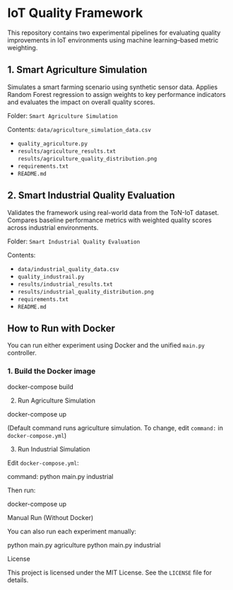 # IoT Quality Framework

This repository contains two experimental pipelines for evaluating quality improvements in IoT environments using machine learning–based metric weighting.

## 1. Smart Agriculture Simulation

Simulates a smart farming scenario using synthetic sensor data. Applies Random Forest regression to assign weights to key performance indicators and evaluates the impact on overall quality scores.

Folder: `Smart Agriculture Simulation`

Contents:
`data/agriculture_simulation_data.csv`
- `quality_agriculture.py`
- `results/agriculture_results.txt`
  `results/agriculture_quality_distribution.png`
- `requirements.txt`
- `README.md`

## 2. Smart Industrial Quality Evaluation

Validates the framework using real-world data from the ToN-IoT dataset. Compares baseline performance metrics with weighted quality scores across industrial environments.

Folder: `Smart Industrial Quality Evaluation`

Contents:
- `data/industrial_quality_data.csv`
- `quality_industrail.py`
- `results/industrial_results.txt`
- `results/industrial_quality_distribution.png`
- `requirements.txt`
- `README.md`

## How to Run with Docker

You can run either experiment using Docker and the unified `main.py` controller.

### 1. Build the Docker image

docker-compose build

2. Run Agriculture Simulation

docker-compose up

(Default command runs agriculture simulation. To change, edit `command:` in `docker-compose.yml`)

3. Run Industrial Simulation

Edit `docker-compose.yml`:

command: python main.py industrial

Then run:

docker-compose up

Manual Run (Without Docker)

You can also run each experiment manually:

python main.py agriculture
python main.py industrial


License

This project is licensed under the MIT License. See the `LICENSE` file for details.
